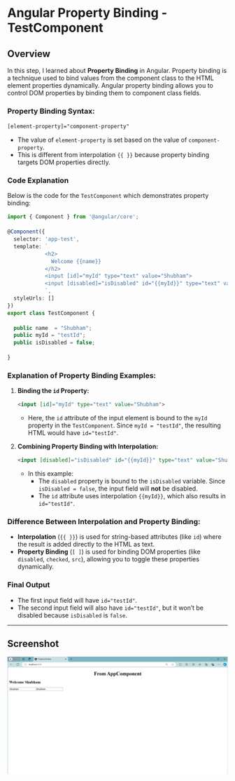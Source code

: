
# Angular Property Binding - TestComponent

## Overview

In this step, I learned about **Property Binding** in Angular. Property binding is a technique used to bind values from the component class to the HTML element properties dynamically. Angular property binding allows you to control DOM properties by binding them to component class fields.

### **Property Binding Syntax:**
```html
[element-property]="component-property"
```
- The value of `element-property` is set based on the value of `component-property`.
- This is different from interpolation `{{ }}` because property binding targets DOM properties directly.

### **Code Explanation**

Below is the code for the `TestComponent` which demonstrates property binding:

```typescript
import { Component } from '@angular/core';

@Component({
  selector: 'app-test',
  template: `
            <h2>
              Welcome {{name}}
            </h2>
            <input [id]="myId" type="text" value="Shubham">
            <input [disabled]="isDisabled" id="{{myId}}" type="text" value="Shubham">
            `,
  styleUrls: []
})
export class TestComponent {

  public name  = "Shubham";
  public myId = "testId";
  public isDisabled = false;

}
```

### **Explanation of Property Binding Examples:**

1. **Binding the `id` Property:**
   ```html
   <input [id]="myId" type="text" value="Shubham">
   ```
   - Here, the `id` attribute of the input element is bound to the `myId` property in the `TestComponent`. Since `myId = "testId"`, the resulting HTML would have `id="testId"`.

2. **Combining Property Binding with Interpolation:**
   ```html
   <input [disabled]="isDisabled" id="{{myId}}" type="text" value="Shubham">
   ```
   - In this example:
     - The `disabled` property is bound to the `isDisabled` variable. Since `isDisabled = false`, the input field will **not** be disabled.
     - The `id` attribute uses interpolation `{{myId}}`, which also results in `id="testId"`.
  
### **Difference Between Interpolation and Property Binding:**
- **Interpolation** (`{{ }}`) is used for string-based attributes (like `id`) where the result is added directly to the HTML as text.
- **Property Binding** (`[ ]`) is used for binding DOM properties (like `disabled`, `checked`, `src`), allowing you to toggle these properties dynamically.

### Final Output

- The first input field will have `id="testId"`.
- The second input field will also have `id="testId"`, but it won’t be disabled because `isDisabled` is `false`.

---

## Screenshot

![Screenshot of Property Binding Example](./property_binding.png)

